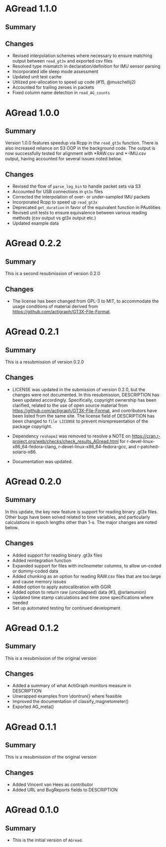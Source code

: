 # AGread 1.1.0

## Summary
  
## Changes

  * Revised interpolation schemes where necessary to ensure
    matching output between `read_gt3x` and exported csv files
  * Resolved type mismatch in declaration/definition for
    IMU sensor parsing
  * Incorporated idle sleep mode assessment
  * Updated unit test cache
  * Utilized pre-allocation to speed up code (#15, @muschellij2)
  * Accounted for trailing zeroes in packets
  * Fixed column name detection in `read_AG_counts`

# AGread 1.0.0

## Summary

  Version 1.0.0 features speedup via Rcpp in the `read_gt3x`
    function. There is also increased reliance on S3 OOP
    in the background code. The output is now successfully
    tested for alignment with \*RAW.csv and \*-IMU.csv
    output, having accounted for several issues noted below.
      
## Changes

  * Revised the flow of `parse_log_bin` to handle packet sets
    via S3
  * Accounted for USB connections in `gt3x` files
  * Corrected the interpolation of over- or under-sampled
    IMU packets
  * Incorporated Rcpp to speed up `read_gt3x`
  * Deprecated `get_duration` in favor of the equivalent
    function in PAutilities
  * Revised unit tests to ensure equivalence between various
    reading methods (csv output vs gt3x output etc.)
  * Updated example data

# AGread 0.2.2

## Summary

  This is a second resubmission of version 0.2.0
    
## Changes

  * The license has been changed from GPL-3 to MIT, to accommodate the
    usage conditions of material derived from
    <https://github.com/actigraph/GT3X-File-Format>.

# AGread 0.2.1

## Summary

  This is a resubmission of version 0.2.0
    
## Changes

  * LICENSE was updated in the submission of version 0.2.0, but the changes were
    not documented. In this resubmission, DESCRIPTION has been updated accordingly.
    Specifically, copyright ownership has been clarified, related to the use of
    open source material from
    <https://github.com/actigraph/GT3X-File-Format>, and contributors have been
    listed from the same site. The license field of
    DESCRIPTION has been changed to `file LICENSE` to prevent misrepresentation
    of the package copyright.
    
  * Dependency `reshape2` was removed to resolve a NOTE on
    <https://cran.r-project.org/web/checks/check_results_AGread.html> for
    r-devel-linux-x86_64-fedora-clang, r-devel-linux-x86_64-fedora-gcc, and
    r-patched-solaris-x86.
    
  * Documentation was updated.
    
# AGread 0.2.0

## Summary

  In this update, the key new feature is support for reading binary
  .gt3x files. Other bugs have been solved related to time variables,
  and particularly calculations in epoch lengths other than 1-s. The
  major changes are noted below.
    
## Changes

  * Added support for reading binary .gt3x files
  * Added reintegration function
  * Expanded support for files with inclinometer columns, to allow un-coded or
      dummy-coded data
  * Added chunking as an option for reading RAW.csv files that are too large
      and cause memory issues
  * Added option to apply autocalibration with GGIR
  * Added option to return raw (uncollapsed) data (#3, @srlamunion)
  * Updated time stamp calculations and time zone specifications where needed
  * Set up automated testing for continued development

# AGread 0.1.2

## Summary

  This is a resubmission of the original version
  
## Changes

  * Added a summary of what ActiGraph monitors measure
    in DESCRIPTION
  * Unwrapped examples from \dontrun{} where feasible
  * Improved the documentation of classify_magnetometer()
  * Exported AG_meta()

# AGread 0.1.1

## Summary

  This is a resubmission of the original version
  
## Changes

  * Added Vincent van Hees as contributor
  * Added URL and BugReports fields to DESCRIPTION

# AGread 0.1.0

## Summary

  * This is the initial version of `AGread`.
